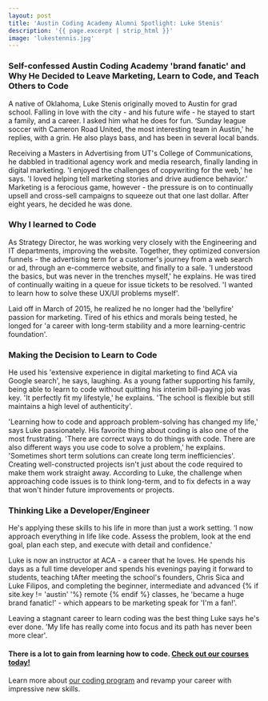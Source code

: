 ```yaml
---
layout: post
title: 'Austin Coding Academy Alumni Spotlight: Luke Stenis'
description: '{{ page.excerpt | strip_html }}'
image: 'lukestennis.jpg'
---
```



### **Self-confessed Austin Coding Academy 'brand fanatic' and Why He Decided to Leave Marketing, Learn to Code, and Teach Others to Code**

A native of Oklahoma, Luke Stenis originally moved to Austin for grad school. Falling in love with the city - and his future wife - he stayed to start a family, and a career. I asked him what he does for fun. ‘Sunday league soccer with Cameron Road United, the most interesting team in Austin,' he replies, with a grin. He also plays bass, and has been in several local bands.

Receiving a Masters in Advertising from UT's College of Communications, he dabbled in traditional agency work and media research, finally landing in digital marketing. 'I enjoyed the challenges of copywriting for the web,' he says. 'I loved helping tell marketing stories and drive audience behavior.' Marketing is a ferocious game, however - the pressure is on to continually upsell and cross-sell campaigns to squeeze out that one last dollar. After eight years, he decided he was done.



###  Why I learned to Code

As Strategy Director, he was working very closely with the Engineering and IT departments, improving the website. Together, they optimized conversion funnels - the advertising term for a customer's journey from a web search or ad, through an e-commerce website, and finally to a sale. 'I understood the basics, but was never in the trenches myself,' he explains. He was tired of continually waiting in a queue for issue tickets to be resolved. 'I wanted to learn how to solve these UX/UI problems myself'.

Laid off in March of 2015, he realized he no longer had the 'bellyfire' passion for marketing. Tired of his ethics and morals being tested, he longed for 'a career with long-term stability and a more learning-centric foundation'.



### Making the Decision to Learn to Code

He used his 'extensive experience in digital marketing to find ACA via Google search', he says, laughing. As a young father supporting his family, being able to learn to code without quitting his interim bill-paying job was key. 'It perfectly fit my lifestyle,' he explains. 'The school is flexible but still maintains a high level of authenticity'.

'Learning how to code and approach problem-solving has changed my life,' says Luke passionately. His favorite thing about coding is also one of the most frustrating. 'There are correct ways to do things with code. There are also different ways you use code to solve a problem,' he explains. 'Sometimes short term solutions can create long term inefficiencies'. Creating well-constructed projects isn't just about the code required to make them work straight away. According to Luke, the challenge when approaching code issues is to think long-term, and to fix defects in a way that won't hinder future improvements or projects.



### Thinking Like a Developer/Engineer

He's applying these skills to his life in more than just a work setting. ‘I now approach everything in life like code. Assess the problem, look at the end goal, plan each step, and execute with detail and confidence.'

Luke is now an instructor at ACA - a career that he loves. He spends his days as a full time developer and spends his evenings paying it forward to students, teaching tAfter meeting the school's founders, Chris Sica and Luke Filipos, and completing the beginner, intermediate and advanced {% if site.key != 'austin' '%} remote {% endif %} classes, he 'became a huge brand fanatic!' - which appears to be marketing speak for 'I'm a fan!'.

Leaving a stagnant career to learn coding was the best thing Luke says he's ever done. 'My life has really come into focus and its path has never been more clear'.



#### **There is a lot to gain from learning how to code**. [Check out our courses today!](/courses)

  Learn more about [our coding program](/) and revamp your career with impressive new skills.
